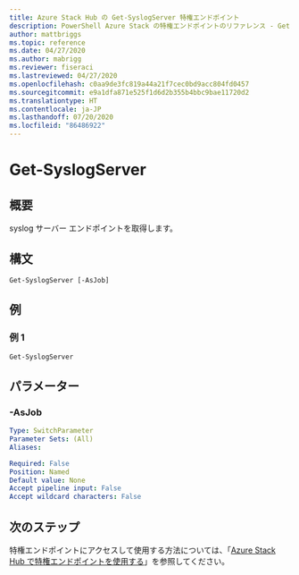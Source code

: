 ```yaml
---
title: Azure Stack Hub の Get-SyslogServer 特権エンドポイント
description: PowerShell Azure Stack の特権エンドポイントのリファレンス - Get-SyslogServer
author: mattbriggs
ms.topic: reference
ms.date: 04/27/2020
ms.author: mabrigg
ms.reviewer: fiseraci
ms.lastreviewed: 04/27/2020
ms.openlocfilehash: c0aa9de3fc819a44a21f7cec0bd9acc804fd0457
ms.sourcegitcommit: e9a1dfa871e525f1d6d2b355b4bbc9bae11720d2
ms.translationtype: HT
ms.contentlocale: ja-JP
ms.lasthandoff: 07/20/2020
ms.locfileid: "86486922"
---
```

# <a name="get-syslogserver"></a>Get-SyslogServer

## <a name="synopsis"></a>概要
syslog サーバー エンドポイントを取得します。

## <a name="syntax"></a>構文

```
Get-SyslogServer [-AsJob]
```

## <a name="examples"></a>例

### <a name="example-1"></a>例 1
```
Get-SyslogServer
```

## <a name="parameters"></a>パラメーター

### <a name="-asjob"></a>-AsJob


```yaml
Type: SwitchParameter
Parameter Sets: (All)
Aliases:

Required: False
Position: Named
Default value: None
Accept pipeline input: False
Accept wildcard characters: False
```

## <a name="next-steps"></a>次のステップ

特権エンドポイントにアクセスして使用する方法については、「[Azure Stack Hub で特権エンドポイントを使用する](../../operator/azure-stack-privileged-endpoint.md)」を参照してください。
